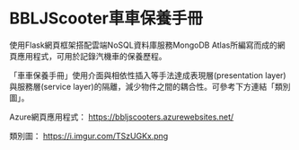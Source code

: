 # BBLJScooter車車保養手冊

使用Flask網頁框架搭配雲端NoSQL資料庫服務MongoDB Atlas所編寫而成的網頁應用程式，可用於記錄汽機車的保養歷程。

「車車保養手冊」使用介面與相依性插入等手法達成表現層(presentation layer)與服務層(service layer)的隔離，減少物件之間的耦合性。可參考下方連結「類別圖」。

Azure網頁應用程式：
https://bbljscooters.azurewebsites.net/


類別圖：
https://i.imgur.com/TSzUGKx.png
